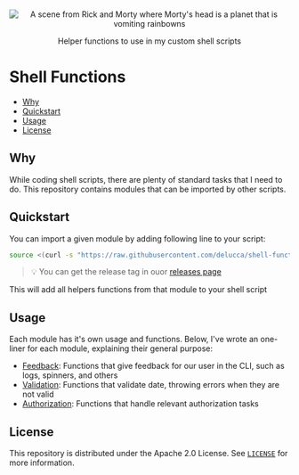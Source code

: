 <p align="center">
  <br>
   <img src="https://media.giphy.com/media/lPcghSeSxVeBl8qtt1/giphy.gif" alt="A scene from Rick and Morty where Morty's head is a planet that is vomiting rainbowns" title="Shell Functions header's GIF" />
  <br>
</p>
<p align="center">
Helper functions to use in my custom shell scripts 
</p>

# Shell Functions

* [Why](#why)
* [Quickstart](#quickstart)
* [Usage](#usage)
* [License](#license)

## Why

While coding shell scripts, there are plenty of standard tasks that I need to do. This repository contains modules that can be imported by other scripts.

## Quickstart

You can import a given module by adding following line to your script:
```sh
source <(curl -s "https://raw.githubusercontent.com/delucca/shell-functions/<desired-release-tag>/modules/<desired-module>.sh")
```
> 💡 You can get the release tag in ouor [releases page][releases-page]


This will add all helpers functions from that module to your shell script

## Usage

Each module has it's own usage and functions. Below, I've wrote an one-liner for each module, explaining their general purpose:

* [Feedback][feedback-module]: Functions that give feedback for our user in the CLI, such as logs, spinners, and others
* [Validation][validation-module]: Functions that validate date, throwing errors when they are not valid
* [Authorization][authorization-module]: Functions that handle relevant authorization tasks

## License

This repository is distributed under the Apache 2.0 License. See [`LICENSE`][license] for more information.

[contributing]: CONTRIBUTING.md
[license]: LICENSE
[feedback-module]: modules/feedback.sh
[validation-module]: modules/validation.sh
[authorization-module]: modules/authorization.sh
[releases-page]: https://github.com/delucca/shell-functions/releases